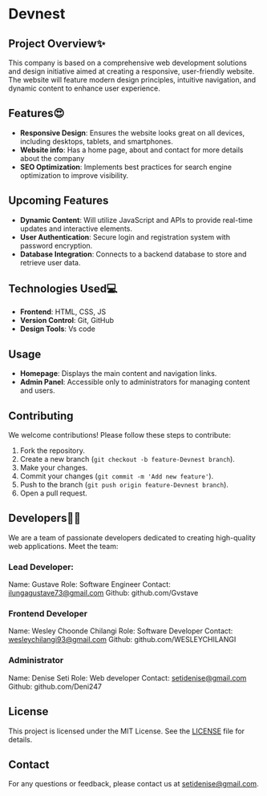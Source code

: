 # Devnest

## Project Overview✨

This company is based on a comprehensive web development solutions and design initiative aimed at creating a responsive, user-friendly website. The website will feature modern design principles, intuitive navigation, and dynamic content to enhance user experience.

## Features😍

- **Responsive Design**: Ensures the website looks great on all devices, including desktops, tablets, and smartphones.
- **Website info**: Has a home page, about and contact for more details about the company
- **SEO Optimization**: Implements best practices for search engine optimization to improve visibility.

## Upcoming Features
- **Dynamic Content**: Will utilize JavaScript and APIs to provide real-time updates and interactive elements.
- **User Authentication**: Secure login and registration system with password encryption.
- **Database Integration**: Connects to a backend database to store and retrieve user data.
 

## Technologies Used💻

- **Frontend**: HTML, CSS, JS
- **Version Control**: Git, GitHub
- **Design Tools**: Vs code


## Usage

- **Homepage**: Displays the main content and navigation links.
- **Admin Panel**: Accessible only to administrators for managing content and users.

## Contributing

We welcome contributions! Please follow these steps to contribute:

1. Fork the repository.
2. Create a new branch (`git checkout -b feature-Devnest branch`).
3. Make your changes.
4. Commit your changes (`git commit -m 'Add new feature'`).
5. Push to the branch (`git push origin feature-Devnest branch`).
6. Open a pull request.

## Developers👨‍💻
We are a team of passionate developers dedicated to creating high-quality web applications. Meet the team:
### Lead Developer:
Name: Gustave 
Role: Software Engineer
Contact: ilungagustave73@gmail.com
Github: github.com/Gvstave

### Frontend Developer
Name: Wesley Choonde Chilangi
Role: Software Developer
Contact: wesleychilangi93@gmail.com
Github: github.com/WESLEYCHILANGI

### Administrator
Name: Denise Seti
Role: Web developer
Contact: setidenise@gmail.com
Github: github.com/Deni247

## License

This project is licensed under the MIT License. See the [LICENSE](LICENSE) file for details.

## Contact

For any questions or feedback, please contact us at [setidenise@gmail.com](mailto:setidenise@gmail.com).



